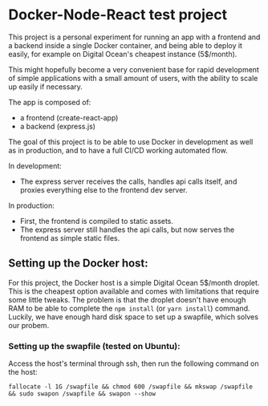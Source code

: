 # Docker-Node-React test project

This project is a personal experiment for running an app with a frontend and a backend inside a single Docker container, and being able to deploy it easily, for example on Digital Ocean's cheapest instance (5$/month).

This might hopefully become a very convenient base for rapid development of simple applications with a small amount of users, with the ability to scale up easily if necessary.

The app is composed of:

- a frontend (create-react-app)
- a backend (express.js)

The goal of this project is to be able to use Docker in development as well as in production, and to have a full CI/CD working automated flow.

In development:

- The express server receives the calls, handles api calls itself, and proxies everything else to the frontend dev server.

In production:

- First, the frontend is compiled to static assets. 
- The express server still handles the api calls, but now serves the frontend as simple static files.


## Setting up the Docker host:

For this project, the Docker host is a simple Digital Ocean 5$/month droplet.
This is the cheapest option available and comes with limitations that require some little tweaks. The problem is that the droplet doesn't have enough RAM to be able to complete the `npm install` (or `yarn install`) command. Luckily, we have enough hard disk space to set up a swapfile, which solves our probem.

### Setting up the swapfile (tested on Ubuntu):

Access the host's terminal through ssh, then run the following command on the host:

`fallocate -l 1G /swapfile && chmod 600 /swapfile && mkswap /swapfile && sudo swapon /swapfile && swapon --show`
